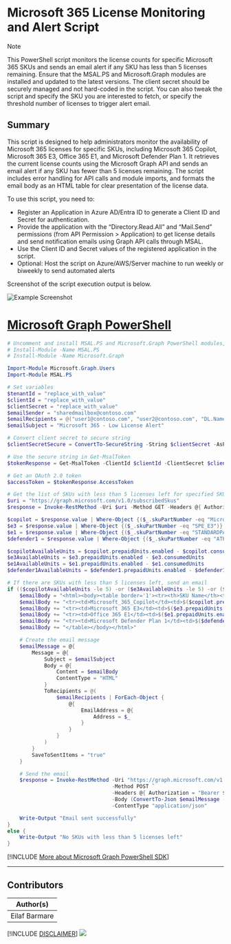 

# Microsoft 365 License Monitoring and Alert Script

> [!Note]
> This PowerShell script monitors the license counts for specific Microsoft 365 SKUs and sends an email alert if any SKU has less than 5 licenses remaining. Ensure that the MSAL.PS and Microsoft.Graph modules are installed and updated to the latest versions. The client secret should be securely managed and not hard-coded in the script. You can also tweak the script and specify the SKU you are interested to fetch, or specify the threshold number of licenses to trigger alert email. 

## Summary

This script is designed to help administrators monitor the availability of Microsoft 365 licenses for specific SKUs, including Microsoft 365 Copilot, Microsoft 365 E3, Office 365 E1, and Microsoft Defender Plan 1. It retrieves the current license counts using the Microsoft Graph API and sends an email alert if any SKU has fewer than 5 licenses remaining. The script includes error handling for API calls and module imports, and formats the email body as an HTML table for clear presentation of the license data.

To use this script, you need to:

- Register an Application in Azure AD/Entra ID to generate a Client ID and Secret for authentication.
- Provide the application with the “Directory.Read.All” and “Mail.Send” permissions (from API Permission > Application) to get license details and send notification emails using Graph API calls through MSAL.
- Use the Client ID and Secret values of the registered application in the script.
- Optional: Host the script on Azure/AWS/Server machine to run weekly or biweekly to send automated alerts

Screenshot of the script execution output is below.

![Example Screenshot](assets/output.png)

# [Microsoft Graph PowerShell](#tab/graphps)

```powershell
# Uncomment and install MSAL.PS and Microsoft.Graph PowerShell modules, skip if already installed 
# Install-Module -Name MSAL.PS
# Install-Module -Name Microsoft.Graph

Import-Module Microsoft.Graph.Users
Import-Module MSAL.PS

# Set variables
$tenantId = "replace_with_value"
$clientId = "replace_with_value"
$clientSecret = "replace_with_value"
$emailSender = "sharedmailbox@contoso.com"
$emailRecipients = @("user1@contoso.com", "user2@contoso.com", "DL.Name@contoso.com")
$emailSubject = "Microsoft 365 - Low License Alert"

# Convert client secret to secure string
$clientSecretSecure = ConvertTo-SecureString -String $clientSecret -AsPlainText -Force

# Use the secure string in Get-MsalToken
$tokenResponse = Get-MsalToken -ClientId $clientId -ClientSecret $clientSecretSecure -TenantId $tenantId -Scopes "https://graph.microsoft.com/.default"

# Get an OAuth 2.0 token
$accessToken = $tokenResponse.AccessToken

# Get the list of SKUs with less than 5 licenses left for specified SKUs
$uri = "https://graph.microsoft.com/v1.0/subscribedSkus"
$response = Invoke-RestMethod -Uri $uri -Method GET -Headers @{ Authorization = "Bearer $accessToken" }

$copilot = $response.value | Where-Object {($_.skuPartNumber -eq "Microsoft_365_Copilot")}
$e3 = $response.value | Where-Object {($_.skuPartNumber -eq "SPE_E3")}
$e1 = $response.value | Where-Object {($_.skuPartNumber -eq "STANDARDPACK")}
$defender1 = $response.value | Where-Object {($_.skuPartNumber -eq "ATP_ENTERPRISE")}

$copilotAvailableUnits = $copilot.prepaidUnits.enabled - $copilot.consumedUnits
$e3AvailableUnits = $e3.prepaidUnits.enabled - $e3.consumedUnits
$e1AvailableUnits = $e1.prepaidUnits.enabled - $e1.consumedUnits
$defender1AvailableUnits = $defender1.prepaidUnits.enabled - $defender1.consumedUnits

# If there are SKUs with less than 5 licenses left, send an email
if (($copilotAvailableUnits -le 5) -or ($e3AvailableUnits -le 5) -or ($e1AvailableUnits -le 5) -or ($defender1AvailableUnits -le 5)) {
    $emailBody = "<html><body><table border='1'><tr><th>SKU Name</th><th>Total License Count</th><th>Total License Used</th><th>Total Available License Count Left</th></tr>"
    $emailBody += "<tr><td>Microsoft_365_Copilot</td><td>$($copilot.prepaidUnits.enabled)</td><td>$($copilot.consumedUnits)</td><td>$($copilotAvailableUnits)</td></tr>"
    $emailBody += "<tr><td>Microsoft 365 E3</td><td>$($e3.prepaidUnits.enabled)</td><td>$($e3.consumedUnits)</td><td>$($e3AvailableUnits)</td></tr>"
    $emailBody += "<tr><td>Office 365 E1</td><td>$($e1.prepaidUnits.enabled)</td><td>$($e1.consumedUnits)</td><td>$($e1AvailableUnits)</td></tr>"
    $emailBody += "<tr><td>Microsoft Defender Plan 1</td><td>$($defender1.prepaidUnits.enabled)</td><td>$($defender1.consumedUnits)</td><td>$($defender1AvailableUnits)</td></tr>"
    $emailBody += "</table></body></html>"

    # Create the email message
    $emailMessage = @{
        Message = @{
            Subject = $emailSubject
            Body = @{
                Content = $emailBody
                ContentType = "HTML"
            }
            ToRecipients = @(
                $emailRecipients | ForEach-Object {
                    @{
                        EmailAddress = @{
                            Address = $_
                        }
                    }
                }
            )
        }
        SaveToSentItems = "true"
    }

    # Send the email
    $response = Invoke-RestMethod -Uri "https://graph.microsoft.com/v1.0/users/$emailSender/sendMail" `
                                  -Method POST `
                                  -Headers @{ Authorization = "Bearer $accessToken" } `
                                  -Body (ConvertTo-Json $emailMessage -Depth 100) `
                                  -ContentType "application/json"

    Write-Output "Email sent successfully"
}
else {
    Write-Output "No SKUs with less than 5 licenses left"
}

```
[!INCLUDE [More about Microsoft Graph PowerShell SDK](../../docfx/includes/MORE-GRAPHSDK.md)]
***

## Contributors

| Author(s) |
|-----------|
| Eilaf Barmare |


[!INCLUDE [DISCLAIMER](../../docfx/includes/DISCLAIMER.md)]
<img src="https://m365-visitor-stats.azurewebsites.net/script-samples/scripts/graph-get-licenses-by-sku-email-if-low" aria-hidden="true" />
